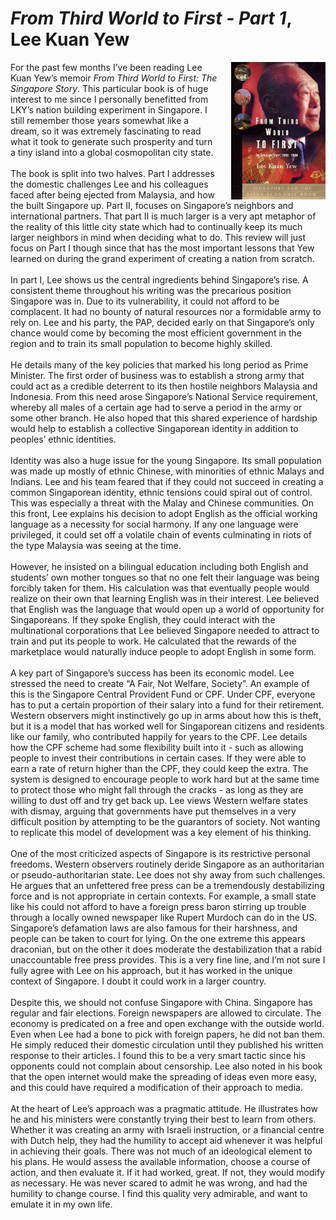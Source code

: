 # *From Third World to First - Part 1*, Lee Kuan Yew
<img align="right" src="./thirdworldtofirst.jpg" style="max-width:30%; padding-left: 20px;">

<div>
For the past few months I’ve been reading Lee Kuan Yew’s memoir <em>From Third World to First: The Singapore Story</em>. This 
particular book is of huge interest to me since I personally benefitted from LKY’s nation building experiment in Singapore. I still remember those years somewhat like a dream, so it was extremely fascinating to read what it took to generate such prosperity and turn a tiny island into a global cosmopolitan city state.
</div><br>

<div>
The book is split into two halves. Part I addresses the domestic challenges Lee and his colleagues faced after being ejected from Malaysia, and how the built Singapore up. Part II, focuses on Singapore’s neighbors and international partners. That part II is much larger is a very apt metaphor of the reality of this little city state which had to continually keep its much larger neighbors in mind when deciding what to do. This review will just focus on Part I though since that has the most important 
lessons that Yew learned on during the grand experiment of creating a nation from scratch.
</div><br>


<div>
In part I, Lee shows us the central ingredients behind Singapore’s rise. A consistent theme throughout his writing was the precarious position Singapore was in. Due to its vulnerability, it could not afford to be complacent. It had no bounty of natural resources nor a formidable army to rely on. Lee and his party, the PAP, decided early on that Singapore’s only chance would come by becoming the most efficient government in the region and to train its small population to become highly skilled. 
</div><br>

<div>
He details many of the key policies that marked his long period as Prime Minister. The first order of business was to establish a strong army that could act as a credible deterrent to its then hostile neighbors Malaysia and Indonesia. From this need arose Singapore’s National Service requirement, whereby all males of a certain age had to serve a period in the army or some other branch. He also hoped that this shared experience of hardship would help to establish a collective Singaporean identity in addition to peoples’ ethnic identities. 
</div><br>

<div>
Identity was also a huge issue for the young Singapore. Its small population was made up mostly of ethnic Chinese, with minorities of ethnic Malays and Indians. Lee and his team feared that if they could not succeed in creating a common Singaporean identity, ethnic tensions could spiral out of control. This was especially a threat with the Malay and Chinese communities. On this front, Lee explains his decision to adopt English as the official working language as a necessity for social harmony. If any one language were privileged, it could set off a volatile chain of events culminating in riots of the type Malaysia was seeing at the time. 
</div><br>

<div>
However, he insisted on a bilingual education including both English and students’ own mother tongues so that no one felt their language was being forcibly taken for them. His calculation was that eventually people would realize on their own that learning English was in their interest. Lee believed that English was the language that would open up a world of opportunity for Singaporeans. If they spoke English, they could interact with the multinational corporations that Lee believed Singapore needed to attract to train and put its people to work. He calculated that the rewards of the marketplace would naturally induce people to adopt English in some form. 
</div><br>

<div>
A key part of Singapore’s success has been its economic model. Lee stressed the need to create “A Fair, Not Welfare, Society”. An example of this is the Singapore Central Provident Fund or CPF. Under CPF, everyone has to put a certain proportion of their salary into a fund for their retirement. Western observers might instinctively go up in arms about how this is theft, but it is a model that has worked well for Singaporean citizens and residents like our family, who contributed happily for years to the CPF. Lee details how the CPF scheme had some flexibility built into it - such as allowing people to invest their contributions in certain cases. If they were able to earn a rate of return higher than the CPF, they could keep the extra. The system is designed to encourage people to work hard but at the same time to protect those who might fall through the cracks - as long as they are willing to dust off and try get back up. Lee views Western welfare states with dismay, arguing that governments have put themselves in a very difficult position by attempting to be the guarantors of society. Not wanting to replicate this model of development was a key element of his thinking. 
</div><br>

<div>
One of the most criticized aspects of Singapore is its restrictive personal freedoms. Western observers routinely deride Singapore as an authoritarian or pseudo-authoritarian state. Lee does not shy away from such challenges. He argues that an unfettered free press can be a tremendously destabilizing force and is not appropriate in certain contexts. For example, a small state like his could not afford to have a foreign press baron stirring up trouble through a locally owned newspaper like Rupert Murdoch can do in the US. Singapore’s defamation laws are also famous for their harshness, and people can be taken to court for lying. On the one extreme this appears draconian, but on the other it does moderate the destabilization that a rabid unaccountable free press provides. This is a very fine line, and I’m not sure I fully agree with Lee on his approach, but it has worked in the unique context of Singapore. I doubt it could work in a larger country. 
</div><br>

<div>
Despite this, we should not confuse Singapore with China. Singapore has regular and fair elections. Foreign newspapers are allowed to circulate. The economy is predicated on a free and open exchange with the outside world. Even when Lee had a bone to pick with foreign papers, he did not ban them. He simply reduced their domestic circulation until they published his written response to their articles. I found this to be a very smart tactic since his opponents could not complain about censorship. Lee also noted in his book that the open internet would make the spreading of ideas even more easy, and this could have required a modification of their approach to media.
</div><br>

<div>
At the heart of Lee’s approach was a pragmatic attitude. He illustrates how he and his ministers were constantly trying their best to learn from others. Whether it was creating an army with Israeli instruction, or a financial centre with Dutch help, they had the humility to accept aid whenever it was helpful in achieving their goals. There was not much of an ideological element to his plans. He would assess the available information, choose a course of action, and then evaluate it. If it had worked, great. If not, they would modify as necessary. He was never scared to admit he was wrong, and had the humility to change course. I find this quality very admirable, and want to emulate it in my own life.
</div><br>